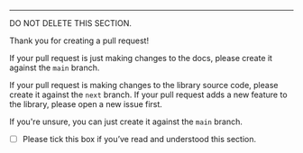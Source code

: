 <!-- YOUR PR SUMMARY HERE -->

---

DO NOT DELETE THIS SECTION.

Thank you for creating a pull request!

If your pull request is just making changes to the docs, please create it against the `main` branch.

If your pull request is making changes to the library source code, please create it against the `next` branch. If your pull request adds a new feature to the library, please open a new issue first.

If you're unsure, you can just create it against the `main` branch.

- [ ] Please tick this box if you’ve read and understood this section.
